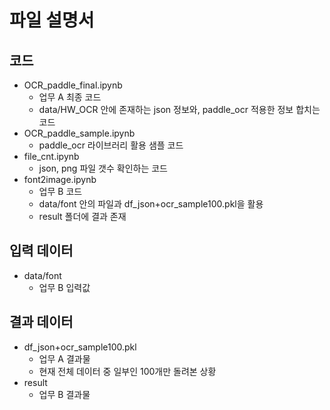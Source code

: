 # 파일 설명서

## 코드
- OCR_paddle_final.ipynb
    - 업무 A 최종 코드
    - data/HW_OCR 안에 존재하는 json 정보와, paddle_ocr 적용한 정보 합치는 코드
- OCR_paddle_sample.ipynb
    - paddle_ocr 라이브러리 활용 샘플 코드
- file_cnt.ipynb
    - json, png 파일 갯수 확인하는 코드
- font2image.ipynb
    - 업무 B 코드
    - data/font 안의 파일과 df_json+ocr_sample100.pkl을 활용
    - result 폴더에 결과 존재
## 입력 데이터
- data/font
    - 업무 B 입력값
## 결과 데이터
- df_json+ocr_sample100.pkl
    - 업무 A 결과물
    - 현재 전체 데이터 중 일부인 100개만 돌려본 상황
- result
    - 업무 B 결과물
